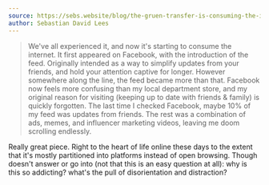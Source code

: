 ```yaml
---
source: https://sebs.website/blog/the-gruen-transfer-is-consuming-the-internet
author: Sebastian David Lees
---
```

> We've all experienced it, and now it's starting to consume the internet. It first appeared on Facebook, with the introduction of the feed. Originally intended as a way to simplify updates from your friends, and hold your attention captive for longer. However somewhere along the line, the feed became more than that. Facebook now feels more confusing than my local department store, and my original reason for visiting (keeping up to date with friends & family) is quickly forgotten. The last time I checked Facebook, maybe 10% of my feed was updates from friends. The rest was a combination of ads, memes, and influencer marketing videos, leaving me doom scrolling endlessly.

Really great piece. Right to the heart of life online these days to the extent that it's mostly partitioned into platforms instead of open browsing. Though doesn't answer or go into (not that this is an easy question at all): why is this so addicting? what's the pull of disorientation and distraction?